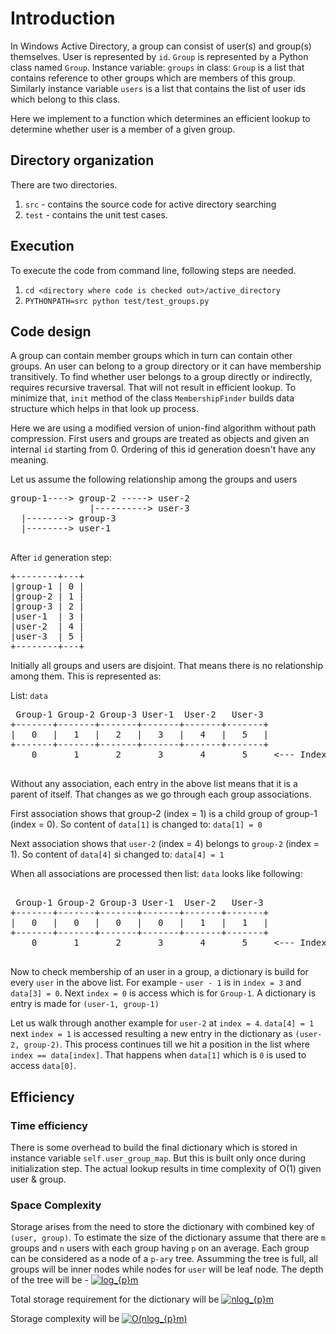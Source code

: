 # Introduction

In Windows Active Directory, a group can consist of user(s) and group(s) themselves. User is represented by `id`. `Group` is represented by a Python class named `Group`. Instance variable: `groups` in class: `Group` is a list that contains reference to other groups which are members of this group. Similarly instance variable `users` is a list that contains the list of user ids which belong to this class.

Here we implement to a function which determines an efficient lookup to determine whether user is a member of a given group.

## Directory organization

There are two directories. 
1. `src` - contains the source code for active directory searching
2. `test` - contains the unit test cases. 

## Execution

To execute the code from command line, following steps are needed.

1. `cd <directory where code is checked out>/active_directory`
2. `PYTHONPATH=src python test/test_groups.py`


## Code design

A group can contain member groups which in turn can contain other groups. An user can belong to a group directory or it can have membership transitively. To find whether user belongs to a group directly or indirectly, requires recursive traversal. That will not result in efficient lookup. To minimize that, `init` method of the class `MembershipFinder` builds data structure which helps in that look up process.

Here we are using a modified version of union-find algorithm without path compression. First users and groups are treated as objects and given an internal `id` starting from 0. Ordering of this id generation doesn't have any meaning. 

Let us assume the following relationship among the groups and users

<pre>
group-1----> group-2 -----> user-2
               |----------> user-3
  |--------> group-3
  |--------> user-1
  
</pre>
  
After `id` generation step:

<pre>
+--------+---+
|group-1 | 0 |
|group-2 | 1 |
|group-3 | 2 |
|user-1  | 3 |
|user-2  | 4 |
|user-3  | 5 |
+--------+---+
</pre>

Initially all groups and users are disjoint. That means there is no relationship among them. This is represented as: 


List: `data`

<pre>
 Group-1 Group-2 Group-3 User-1  User-2   User-3
+-------+-------+-------+-------+-------+-------+
|   0   |   1   |   2   |   3   |   4   |   5   |
+-------+-------+-------+-------+-------+-------+
    0       1       2       3       4       5     <--- Index of the list
    
</pre>
    
Without any association, each entry in the above list means that it is a parent of itself. That changes as we go through each group associations.

First association shows that group-2 (index = 1) is a child group of group-1 (index = 0). So content of `data[1]` is changed to: `data[1] = 0`

Next association shows that `user-2` (index = 4) belongs to `group-2` (index = 1). So content of `data[4]` si changed to: `data[4] = 1`

When all associations are processed then list: `data` looks like following:

<pre>

 Group-1 Group-2 Group-3 User-1  User-2   User-3
+-------+-------+-------+-------+-------+-------+
|   0   |   0   |   0   |   0   |   1   |   1   |
+-------+-------+-------+-------+-------+-------+
    0       1       2       3       4       5     <--- Index of the list
    
</pre>

Now to check membership of an user in a group, a dictionary is build for every `user` in the above list. For example - `user - 1` is in `index = 3` and `data[3] = 0`. Next `index = 0` is access which is for `Group-1`. A dictionary is entry is made for `(user-1, group-1)`

Let us walk through another example for `user-2` at `index = 4`. `data[4] = 1` next `index = 1` is accessed resulting a new entry in the dictionary as `(user-2, group-2)`. This process continues till we hit a position in the list where `index == data[index]`. That happens when `data[1]` which is `0` is used to access `data[0]`.

## Efficiency

### Time efficiency

There is some overhead to build the final dictionary which is stored in instance variable `self.user_group_map`. But this is built only once during initialization step. The actual lookup results in time complexity of O(1) given user & group.

### Space Complexity

Storage arises from the need to store the dictionary with combined key of `(user, group)`. To estimate the size of the dictionary assume that there are `m` groups and `n` users with each group having `p` on an average. Each group can be considered as a node of a `p-ary` tree. Assumming the tree is full, all groups will be inner nodes while nodes for `user` will be leaf node. The depth of the tree will be - <a href="https://www.codecogs.com/eqnedit.php?latex=log_{p}m" target="_blank"><img src="https://latex.codecogs.com/svg.latex?log_{p}m" title="log_{p}m" /></a>

Total storage requirement for the dictionary will be <a href="https://www.codecogs.com/eqnedit.php?latex=nlog_{p}m" target="_blank"><img src="https://latex.codecogs.com/svg.latex?nlog_{p}m" title="nlog_{p}m" /></a>

Storage complexity will be <a href="https://www.codecogs.com/eqnedit.php?latex=O(nlog_{p}m)" target="_blank"><img src="https://latex.codecogs.com/svg.latex?O(nlog_{p}m)" title="O(nlog_{p}m)" /></a>

